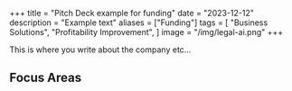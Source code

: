 +++
title = "Pitch Deck example for funding"
date = "2023-12-12"
description = "Example text"
aliases = ["Funding"]
tags = [
    "Business Solutions",
    "Profitability Improvement",
]
image = "/img/legal-ai.png"
+++

This is where you write about the company etc...

## Focus Areas 

